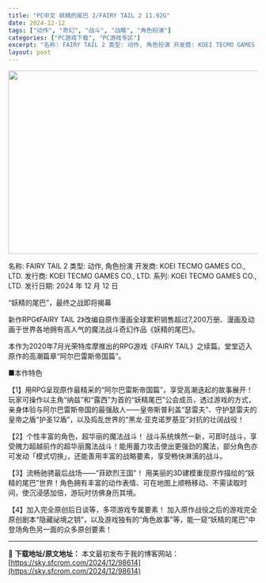 ```yaml
---
title: "PC中文 妖精的尾巴 2/FAIRY TAIL 2 11.92G"
date: 2024-12-12
tags: ["动作", "奇幻", "战斗", "战略", "角色扮演"]
categories: ["PC游戏下载", "PC游戏专区"]
excerpt: "名称: FAIRY TAIL 2 类型: 动作, 角色扮演 开发商: KOEI TECMO GAMES CO., LTD. 发行商: KOEI TECMO GAMES CO., LTD. 系列: KOEI TECMO GAMES CO., LTD. 发行日期: 2024 年 12 月 12 日 “妖&hellip;"
layout: post
---
```


<img class="aligncenter size-full wp-image-98615" src="https://sky.sfcrom.com/wp-content/uploads/2024/12/2024121202303436.webp" alt="" width="660" height="370" />

名称: FAIRY TAIL 2
类型: 动作, 角色扮演
开发商: KOEI TECMO GAMES CO., LTD.
发行商: KOEI TECMO GAMES CO., LTD.
系列: KOEI TECMO GAMES CO., LTD.
发行日期: 2024 年 12 月 12 日

“妖精的尾巴”，最终之战即将揭幕

新作RPG《FAIRY TAIL 2》改编自原作漫画全球累积销售超过7,200万册、漫画及动画于世界各地拥有高人气的魔法战斗奇幻作品《妖精的尾巴》。

本作为2020年7月光荣特库摩推出的RPG游戏《FAIRY TAIL》之续篇。堂堂迈入原作的高潮篇章“阿尔巴雷斯帝国篇”。

■本作特色

【1】用RPG呈现原作最精采的“阿尔巴雷斯帝国篇”，享受高潮迭起的故事展开！
玩家可操作以主角“纳兹”和“露西”为首的“妖精尾巴”公会成员，透过游戏的方式，亲身体验与阿尔巴雷斯帝国的最强敌人——皇帝斯普利盖“瑟雷夫”、守护瑟雷夫的皇帝之盾“护圣12盾”，以及捣乱世界的“黑龙·亚克诺罗基亚”对抗的壮阔战役！

【2】个性丰富的角色，超华丽的魔法战斗！
战斗系统焕然一新，可即时战斗，享受魄力超越前作的超华丽魔法战斗！能用蓄力攻击使出更强劲的魔法，部分角色亦可发动「模式切换」，还能善用丰富的战略要素，享受畅快淋漓的战斗。

【3】流畅驰骋最后战场——“菲欧烈王国”！
用美丽的3D建模重现原作描绘的“妖精的尾巴”世界！角色拥有丰富的动作表情、可在地图上顺畅移动、不需读取时间，使沉浸感加倍，游玩时彷佛身历其境。

【4】加入完全原创后日谈等，多项游戏专属要素！
加入原作战役之后的游戏完全原创剧本“隐藏祕境之钥”，以及游戏独有的“角色故事”等，能一窥“妖精的尾巴”中登场角色另一面的众多原创要素！

---
📖 **下载地址/原文地址：** 本文最初发布于我的博客网站：[https://sky.sfcrom.com/2024/12/98614](https://sky.sfcrom.com/2024/12/98614)
